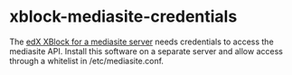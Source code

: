 # xblock-mediasite-credentials
The [edX XBlock for a mediasite server](../xblock-mediasite) needs credentials to access the mediasite API. Install this software on a separate server and allow access through a whitelist in /etc/mediasite.conf.
